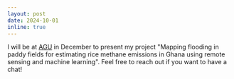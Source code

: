 ```yaml
---
layout: post
date: 2024-10-01
inline: true
---
```


I will be at <a href='https://www.agu.org/annual-meeting'>AGU</a> in December to present my project "Mapping flooding in paddy fields for estimating rice methane emissions in Ghana using remote sensing and machine learning". Feel free to reach out if you want to have a chat!
